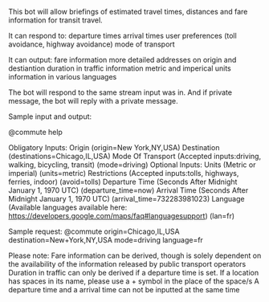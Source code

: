 This bot will allow briefings of estimated travel times, distances and fare information for transit travel.

It can respond to: departure times arrival times user preferences (toll avoidance, highway avoidance) mode of transport

It can output: fare information more detailed addresses on origin and destiantion duration in traffic information metric and imperical units information in various languages

The bot will respond to the same stream input was in. And if private message, the bot will reply with a private message.

Sample input and output:

@commute help

Obligatory Inputs:
    Origin (origin=New York,NY,USA)
    Destination (destinations=Chicago,IL,USA)
    Mode Of Transport (Accepted inputs:driving, walking, bicycling, transit) (mode=driving)
Optional Inputs:
    Units (Metric or imperial) (units=metric)
    Restrictions (Accepted inputs:tolls, highways, ferries, indoor) (avoid=tolls)
    Departure Time (Seconds After Midnight January 1, 1970 UTC) (departure_time=now)
    Arrival Time (Seconds After Midnight January 1, 1970 UTC) (arrival_time=732283981023)
    Language (Available languages available here: https://developers.google.com/maps/faq#languagesupport) (lan=fr)

Sample request:
    @commute origin=Chicago,IL,USA destination=New+York,NY,USA mode=driving language=fr

Please note:
    Fare information can be derived, though is solely dependent on the availability of the information released by public transport operators
    Duration in traffic can only be derived if a departure time is set.
    If a location has spaces in its name, please use a + symbol in the place of the space/s
    A departure time and a arrival time can not be inputted at the same time
